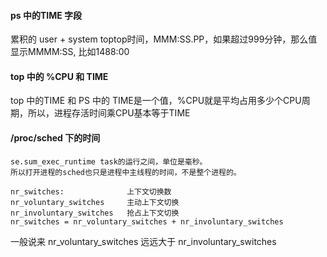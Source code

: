 #### ps 中的TIME 字段

累积的 user + system toptop时间，MMM:SS.PP，如果超过999分钟，那么值显示MMMM:SS, 比如1488:00

#### top 中的 %CPU 和 TIME

top 中的TIME 和 PS 中的 TIME是一个值，%CPU就是平均占用多少个CPU周期，所以，进程存活时间乘CPU基本等于TIME 

####  /proc/sched 下的时间

```
se.sum_exec_runtime task的运行之间，单位是毫秒。
所以打开进程的sched也只是进程中主线程的时间，不是整个进程的。
```

```
nr_switches:              上下文切换数
nr_voluntary_switches     主动上下文切换
nr_involuntary_switches   抢占上下文切换
nr_switches = nr_voluntary_switches + nr_involuntary_switches
```
一般说来 nr_voluntary_switches 远远大于 nr_involuntary_switches
